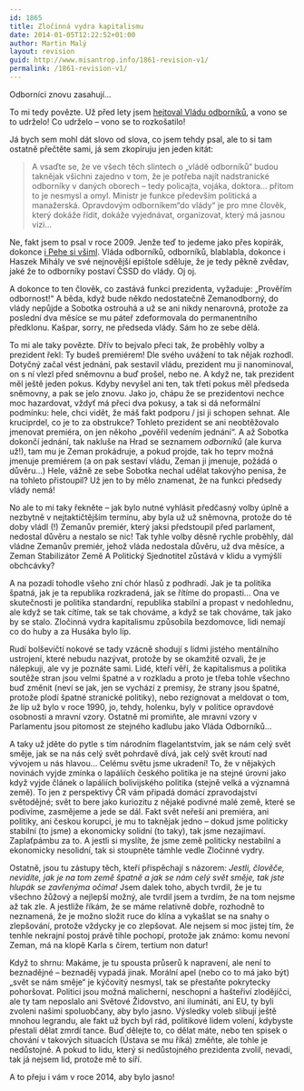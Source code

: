 ```yaml
---
id: 1865
title: Zločinná vydra kapitalismu
date: 2014-01-05T12:22:52+01:00
author: Martin Malý
layout: revision
guid: http://www.misantrop.info/1861-revision-v1/
permalink: /1861-revision-v1/
---
```

Odborníci znovu zasahují&#8230;

<!--more-->

To mi tedy povězte. Už před lety jsem [hejtoval Vládu odborníků](http://www.misantrop.info/vlada-odborniku), a vono se to udrželo! Co udrželo &#8211; vono se to rozkošatilo!

Já bych sem mohl dát slovo od slova, co jsem tehdy psal, ale to si tam ostatně přečtěte sami, já sem zkopíruju jen jeden kitát:

> A vsaďte se, že ve všech těch slintech o &#8222;vládě odborníků&#8220; budou taknějak všichni zajedno v tom, že je potřeba najít nadstranické odborníky v daných oborech &#8211; tedy policajta, vojáka, doktora&#8230; přitom to je nesmysl a omyl. Ministr je funkce především politická a manažerská. Opravdovým odborníkem&#8220;do vlády&#8220; je pro mne člověk, který dokáže řídit, dokáže vyjednávat, organizovat, který má jasnou vizi&#8230;

Ne, fakt jsem to psal v roce 2009. Jenže teď to jedeme jako přes kopírák, dokonce [i Pehe si všiml](http://blog.aktualne.centrum.cz/blogy/jiri-pehe.php?itemid=21970). Vláda odborníků, odborníků, blablabla, dokonce i Haszek Mihály ve své nejnovější epištole sděluje, že je tedy pěkně zvědav, jaké že to odborníky postaví ČSSD do vlády. Oj oj.

A dokonce to ten člověk, co zastává funkci prezidenta, vyžaduje: &#8222;Prověřím odbornost!&#8220; A běda, když bude někdo nedostatečně Zemanodborný, do vlády nepůjde a Sobotka ostrouhá a už se ani nikdy nenarovná, protože za poslední dva měsíce se mu páteř zdeformovala do permanentního předklonu. Kašpar, sorry, ne předseda vlády. Sám ho ze sebe dělá.

To mi ale taky povězte. Dřív to bejvalo přeci tak, že proběhly volby a prezident řekl: Ty budeš premiérem! Dle svého uvážení to tak nějak rozhodl. Dotyčný začal vést jednání, pak sestavil vládu, prezident mu ji nanominoval, on s ní vlezl před sněmovnu a buď prošel, nebo ne. A když ne, tak prezident měl ještě jeden pokus. Kdyby nevyšel ani ten, tak třetí pokus měl předseda sněmovny, a pak se jelo znovu. Jako jo, chápu že se prezidentovi nechce moc hazardovat, vždyť má přeci dva pokusy, a tak si dá neformální podmínku: hele, chci vidět, že máš fakt podporu / jsi ji schopen sehnat. Ale kruciprdel, co je to za obstrukce? Tohleto prezident se ani neobtěžovalo jmenovat premiéra, on jen někoho &#8222;pověřil vedením jednání&#8220;. A až Sobotka dokončí jednání, tak nakluše na Hrad se seznamem _odborníků_ (ale kurva už!), tam mu je Zeman prokádruje, a pokud projde, tak ho teprv možná jmenuje premiérem (a on pak sestaví vládu, Zeman ji jmenuje, požádá o důvěru&#8230;) Hele, vážně ze sebe Sobotka nechal udělat takovýho penisa, že na tohleto přistoupil? Už jen to by mělo znamenat, že na funkci předsedy vlády nemá!

No ale to mi taky řekněte &#8211; jak bylo nutné vyhlásit předčasný volby úplně a nezbytně v nejtaktičtějším termínu, aby byla už už sněmovna, protože do té doby vládl (!) Zemanův premiér, který jaksi předstoupil před parlament, nedostal důvěru a nestalo se nic! Tak tyhle volby děsně rychle proběhly, dál vládne Zemanův premiér, jehož vláda nedostala důvěru, už dva měsíce, a Zeman Stabilizátor Země A Politický Sjednotitel zůstává v klidu a vymýšlí obchcávky?

A na pozadí tohodle všeho zní chór hlasů z podhradí. Jak je ta politika špatná, jak je ta republika rozkradená, jak se řítíme do propasti&#8230; Ona ve skutečnosti je politika standardní, republika stabilní a propast v nedohlednu, ale když se tak cítíme, tak se tak chováme, a když se tak chováme, tak jako by se stalo. Zločinná vydra kapitalismu způsobila bezdomovce, lidi nemají co do huby a za Husáka bylo líp.

Rudí bolševičtí nokové se tady vzácně shodují s lidmi jistého mentálního ustrojení, které nebudu nazývat, protože by se okamžitě ozvali, že je nálepkuji, ale vy je poznáte sami. Lidé, kteří věří, že kapitalismus a politika soutěže stran jsou velmi špatné a v rozkladu a proto je třeba tohle všechno buď změnit (neví se jak, jen se vychází z premisy, že strany jsou špatné, protože plodí špatné stranické politiky), nebo rezignovat a meldovat o tom, že líp už bylo v roce 1990, jo, tehdy, holenku, byly v politice opravdové osobnosti a mravní vzory. Ostatně mi promiňte, ale mravní vzory v Parlamentu jsou pitomost ze stejného kadlubu jako Vláda Odborníků&#8230;

A taky už jděte do pytle s tím národním flagelantstvím, jak se nám celý svět směje, jak se na nás celý svět pohrdavě dívá, jak celý svět kroutí nad vývojem u nás hlavou&#8230; Celému světu jsme ukradení! To, že v nějakých novinách vyjde zmínka o lapáliích českého politika je na stejné úrovni jako když vyjde článek o lapáliích bolivijského politika (stejně velká a významná země). To jen z perspektivy ČR vám připadá domácí zpravodajství světodějné; svět to bere jako kuriozitu z nějaké podivné malé země, které se podivíme, zasmějeme a jede se dál. Fakt svět neřeší ani premiéra, ani politiky, ani českou korupci, je mu to taknějak jedno &#8211; dokud jsme politicky stabilní (to jsme) a ekonomicky solidní (to taky), tak jsme nezajímaví. Zaplaťpámbu za to. A jestli si myslíte, že jsme země politicky nestabilní a ekonomicky nesolidní, tak si stoupněte támhle vedle Zločinné vydry.

Ostatně, jsou tu zástupy těch, kteří přispěchají s názorem: _Jestli, člověče, nevidíte, jak je na tom země špatně a jak se nám celý svět směje, tak jste hlupák se zavřenýma očima!_ Jsem dalek toho, abych tvrdil, že je tu všechno žůžový a nejlepší možný, ale tvrdil jsem a tvrdím, že na tom nejsme až tak zle. A jestliže říkám, že se máme relativně dobře, rozhodně to neznamená, že je možno složit ruce do klína a vykašlat se na snahy o zlepšování, protože vždycky je co zlepšovat. Ale nejsem si moc jistej tím, že tenhle nekrajní postoj právě tihle pochopí, protože jak známo: komu nevoní Zeman, má na klopě Karla s čírem, tertium non datur!

Když to shrnu: Makáme, je tu spousta průserů k napravení, ale není to beznadějné &#8211; beznaděj vypadá jinak. Morální apel (nebo co to má jako být) &#8222;svět se nám směje&#8220; je kýčovitý nesmysl, tak se přestaňte pokrytecky pohoršovat. Politici jsou možná malicherní, neschopní a hašteřiví zlodějíčci, ale ty tam neposlalo ani Světové Židovstvo, ani ilumináti, ani EU, ty byli zvoleni našimi spoluobčany, aby bylo jasno. Výsledky voleb slibují ještě mnohou legrandu, ale fakt už bych byl rád, politikové lidem volení, kdybyste přestali dělat zmrdí tance. Buď dělejte to, co dělat máte, nebo ten spisek o chování v takových situacích (Ústava se mu říká) změňte, ale tohle je nedůstojné. A pokud to lidu, který si nedůstojného prezidenta zvolil, nevadí, tak já nejsem lid, protože mě to síří.

A to přeju i vám v roce 2014, aby bylo jasno!